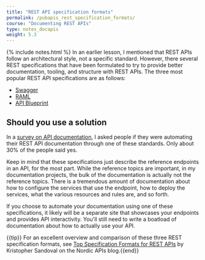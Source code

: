```yaml
---
title: "REST API specification formats"
permalink: /pubapis_rest_specification_formats/
course: "Documenting REST APIs"
type: notes_docapis
weight: 5.3
---
```

{% include notes.html %}
In an earlier lesson, I mentioned that REST APIs follow an architectural style, not a specific standard. However, there several REST specifications that have been formulated to try to provide better documentation, tooling, and structure with REST APIs. The three most popular REST API specifications are as follows:

* [Swagger](http://swagger.io/)
* [RAML](http://raml.org/)
* [API Blueprint](https://apiblueprint.org/) 

## Should you use a solution

In a [survey on API documentation](http://idratherbewriting.com/2015/01/06/api-doc-survey-automating-rest-api-documentation/), I asked people if they were automating their REST API documentation through one of these standards. Only about 30% of the people said yes. 

Keep in mind that these specifications just describe the reference endpoints in an API, for the most part. While the reference topics are important, in my documentation projects, the bulk of the documentation is actually not the reference topics. There is a tremendous amount of documentation about how to configure the services that use the endpoint, how to deploy the services, what the various resources and rules are, and so forth. 

If you choose to automate your documentation using one of these specifications, it likely will be a separate site that showcases your endpoints and provides API interactivity. You'll still need to write a boatload of documentation about how to actually use your API. 

{{tip}} For an excellent overview and comparison of these three REST specification formats, see <a href="http://nordicapis.com/top-specification-formats-for-rest-apis/">Top Specification Formats for REST APIs</a> by Kristopher Sandoval on the Nordic APIs blog.{{end}}